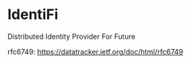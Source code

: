 # IdentiFi
Distributed Identity Provider For Future

rfc6749: https://datatracker.ietf.org/doc/html/rfc6749